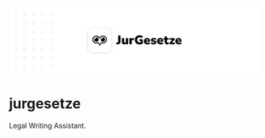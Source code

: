 <img src="https://github.com/jurgesetze-dev/jurgesetze/blob/main/banner.png" width="650">


# jurgesetze
Legal Writing Assistant.

